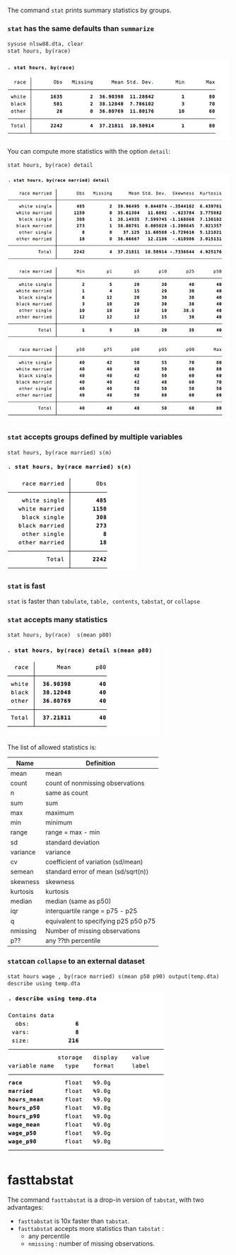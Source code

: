 
The command `stat` prints summary statistics by groups. 

### `stat` has the same defaults than `summarize` 

```
sysuse nlsw88.dta, clear
stat hours, by(race) 
```
![](img/sum.jpg)

You can compute more statistics with the option `detail`:
```
stat hours, by(race) detail
```
![](img/sum3.jpg)


### `stat` accepts groups defined by  multiple variables

```
stat hours, by(race married) s(m)
```
![](img/sum4.jpg)





### `stat` is fast
`stat` is faster than `tabulate`, `table, contents`, `tabstat`, or `collapse`


### `stat` accepts many statistics

```
stat hours, by(race)  s(mean p80)
```
![](img/sum6.jpg)

The list of allowed statistics is:

Name | Definition
---|---
mean          | mean
count         | count of nonmissing observations
n             | same as count
sum           | sum
max           | maximum
min           | minimum
range         | range = max - min
sd            | standard deviation
variance      | variance
cv            | coefficient of variation (sd/mean)
semean        | standard error of mean (sd/sqrt(n))
skewness      | skewness
kurtosis      | kurtosis
median        | median (same as p50)
iqr           | interquartile range = p75 - p25
q             | equivalent to specifying p25 p50 p75
nmissing	|	Number of missing observations
p??			|	any ??th percentile


### `stat`can `collapse` to an external dataset

```
stat hours wage , by(race married) s(mean p50 p90) output(temp.dta)
describe using temp.dta
```
![](img/sum5.jpg)


# fasttabstat

The command `fasttabstat` is a drop-in version of `tabstat`, with two advantages:
- `fasttabstat`  is 10x faster than `tabstat`.
- `fasttabstat` accepts more statistics than `tabstat` : 
	- any percentile 
	- `nmissing` : number of missing observations.

